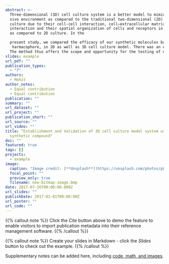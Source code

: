 ```yaml
---
abstract: >-
  Three-dimensional (3D) cell culture system is a better model to mimic the in
  vivo environment as compared to the traditional two-dimensional (2D) cell
  culture due to their cell-cell interaction, cell–extracellular matrix (ECM)
  interaction and their spatial organization of cells and receptors in spheroid
  as compared to 2D culture. In the

  present study, we compared the efficacy of our synthetic molecules based upon pyrazoloquinazoline  
   harmacophore, in 2D as well as 3D cell culture model. There was an enormous difference in activity of M-3 compound in 3D culture as compared to 2D cell culture.
  The method thus offers the scope and opportunity for the testing of drugs before entering in a preclinical trial. This may increase the chances of drug failure at advanced  level and significantly may contribute in the drug discovery.
slides: example
url_pdf: ""
publication_types:
  - "7"
authors:
  - Mohit
author_notes:
  - Equal contribution
  - Equal contribution
publication: ""
summary: ""
url_dataset: ""
url_project: ""
publication_short: ""
url_source: ""
url_video: ""
title: “Establishment and Validation of 3D cell culture model system using
  synthetic compound"
doi: ""
featured: true
tags: []
projects:
  - example
image:
  caption: "Image credit: [**Unsplash**](https://unsplash.com/photos/pLCdAaMFLTE)"
  focal_point: ""
  preview_only: true
  filename: new-bitmap-image.bmp
date: 2017-07-26T00:00:00.000Z
url_slides: ""
publishDate: 2017-01-01T00:00:00Z
url_poster: ""
url_code: ""
---
```


{{% callout note %}}
Click the *Cite* button above to demo the feature to enable visitors to import publication metadata into their reference management software.
{{% /callout %}}

{{% callout note %}}
Create your slides in Markdown - click the *Slides* button to check out the example.
{{% /callout %}}

Supplementary notes can be added here, including [code, math, and images](https://wowchemy.com/docs/writing-markdown-latex/).
